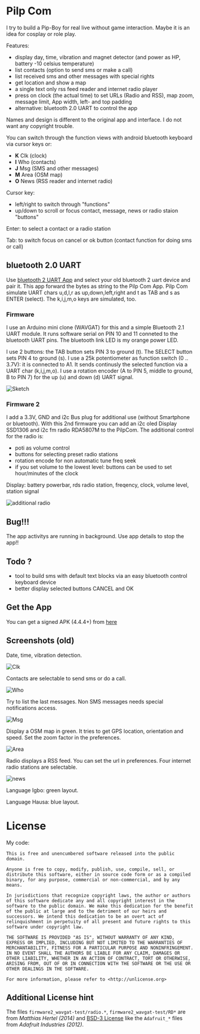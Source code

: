 # Pilp Com

I try to build a Pip-Boy for real live without game interaction. Maybe it 
is an idea for cosplay or role play.

Features:

- display day, time, vibration and magnet detector (and power as HP, battery -10 celsius temperature)
- list contacts (option to send sms or make a call)
- list received sms and other messages with special rights
- get location and show a map
- a single text only rss feed reader and internet radio player
- press on clock (the actual time) to set URLs (Radio and RSS), map zoom, message limit, App width, left- and top padding
- alternative: bluetooth 2.0 UART to control the app

Names and design is different to the original app and interface. I do not want any copyright trouble.

You can switch through the function views with android bluetooth keyboard via cursor keys or:

- **K** Clk (clock)
- **I** Who (contacts)
- **J** Msg (SMS and other messages)
- **M** Area (OSM map)
- **O** News (RSS reader and internet radio)

Cursor key:

- left/right to switch through "functions"
- up/down to scroll or focus contact, message, news or radio staion "buttons"

Enter: to select a contact or a radio station

Tab: to switch focus on cancel or ok button (contact function for doing sms or call)

## bluetooth 2.0 UART

Use [bluetooth 2 UART App](https://raw.githubusercontent.com/no-go/Bluetooth-2-UART/master/Application/release/de.digisocken.bluetooth2uart.apk)
and select your old bluetooth 2 uart device and pair it. This app forward the bytes as string
to the Pilp Com App. Pilp Com simulate UART chars u,d,l,r as up,down,left,right and t as TAB and s as ENTER (select).
The k,i,j,m,o keys are simulated, too.

### Firmware

I use an Arduino mini clone (WAVGAT) for this and a simple Bluetooth 2.1 UART module.
It runs software serial on PIN 10 and 11 conneted to the bluetooth UART pins.
The bluetooth link LED is my orange power LED.

I use 2 buttons: the TAB button sets PIN 3 to ground (t). The SELECT button sets PIN 4 to ground (s).
I use a 25k potentiometer as function switch (0 .. 3.7V): it is connected to A1. It sends
continusly the selected function via a UART char (k,i,j,m,o).
I use a rotation encoder (A to PIN 5, middle to ground, B to PIN 7) for the up (u) and down (d)
UART signal.

![Sketch](sketch.jpg)

### Firmware 2

I add a 3.3V, GND and i2c Bus plug for additional use (without Smartphone or bluetooth).
With this 2nd firmware you can add an i2c oled Display SSD1306 and i2c fm radio RDA5807M to
the PilpCom. The additional control for the radio is:

- poti as volume control
- buttons for selecting preset radio stations
- rotation encode for non automatic tune freq seek
- if you set volume to the lowest level: buttons can be used to set hour/minutes of the clock

Display: battery powerbar, rds radio station, freqency, clock, volume level, station signal

![additional radio](radio.jpg)

## Bug!!!

The app activitys are running in background. Use app details to stop the app!!

## Todo ?

- tool to build sms with default text blocks via an easy bluetooth control keyboard device
- better display selected buttons CANCEL and OK

## Get the App

You can get a signed APK (4.4.4+) from [here](https://raw.githubusercontent.com/no-go/PilpCom/master/app/release/de.digisocken.pilp_com.apk)

## Screenshots (old)

Date, time, vibration detection.

![Clk](img/clk.jpg)

Contacts are selectable to send sms or do a call.

![Who](img/who.jpg)

Try to list the last messages. Non SMS messages needs special notifications access.

![Msg](img/msg.jpg)

Display a OSM map in green. It tries to get GPS location, orientation and speed. Set the zoom factor in the preferences.

![Area](img/area.jpg)

Radio displays a RSS feed. You can set the url in preferences. Four internet radio stations are selectable.

![news](img/news.jpg)

Language Igbo: green layout.

Language Hausa: blue layout.


# License

My code:

    This is free and unencumbered software released into the public domain.
    
    Anyone is free to copy, modify, publish, use, compile, sell, or
    distribute this software, either in source code form or as a compiled
    binary, for any purpose, commercial or non-commercial, and by any
    means.
    
    In jurisdictions that recognize copyright laws, the author or authors
    of this software dedicate any and all copyright interest in the
    software to the public domain. We make this dedication for the benefit
    of the public at large and to the detriment of our heirs and
    successors. We intend this dedication to be an overt act of
    relinquishment in perpetuity of all present and future rights to this
    software under copyright law.
    
    THE SOFTWARE IS PROVIDED "AS IS", WITHOUT WARRANTY OF ANY KIND,
    EXPRESS OR IMPLIED, INCLUDING BUT NOT LIMITED TO THE WARRANTIES OF
    MERCHANTABILITY, FITNESS FOR A PARTICULAR PURPOSE AND NONINFRINGEMENT.
    IN NO EVENT SHALL THE AUTHORS BE LIABLE FOR ANY CLAIM, DAMAGES OR
    OTHER LIABILITY, WHETHER IN AN ACTION OF CONTRACT, TORT OR OTHERWISE,
    ARISING FROM, OUT OF OR IN CONNECTION WITH THE SOFTWARE OR THE USE OR
    OTHER DEALINGS IN THE SOFTWARE.
    
    For more information, please refer to <http://unlicense.org>

## Additional License hint

The files `firmware2_wavgat-test/radio.*`, `firmware2_wavgat-test/RD*`
are from *Matthias Hertel (2014)* and [BSD-3 License](https://opensource.org/licenses/BSD-3-Clause) like 
the `Adafruit_*` files from *Adafruit Industries (2012)*.
